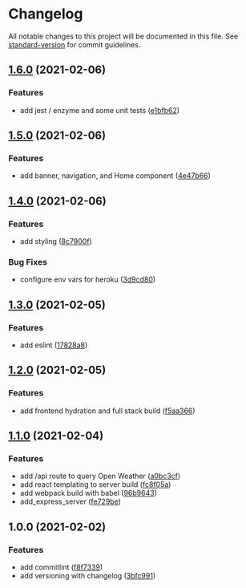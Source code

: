 # Changelog

All notable changes to this project will be documented in this file. See [standard-version](https://github.com/conventional-changelog/standard-version) for commit guidelines.

## [1.6.0](https://github.com/wingedearth/forecast/compare/v1.5.0...v1.6.0) (2021-02-06)


### Features

* add jest / enzyme and some unit tests ([e1bfb62](https://github.com/wingedearth/forecast/commit/e1bfb629813f423c73719abbf70dbd30d27d89a2))

## [1.5.0](https://github.com/wingedearth/forecast/compare/v1.4.0...v1.5.0) (2021-02-06)


### Features

* add banner, navigation, and Home component ([4e47b66](https://github.com/wingedearth/forecast/commit/4e47b66c1340c034428ffd7cea9d448d52df0e06))

## [1.4.0](https://github.com/wingedearth/forecast/compare/v1.3.0...v1.4.0) (2021-02-06)


### Features

* add styling ([8c7900f](https://github.com/wingedearth/forecast/commit/8c7900fbfd88cb644aa6e512e80d81ff6b70571c))


### Bug Fixes

* configure env vars for heroku ([3d9cd80](https://github.com/wingedearth/forecast/commit/3d9cd80fc9b71e324af74403b22090e6e3d8c41f))

## [1.3.0](https://github.com/wingedearth/forecast/compare/v1.2.0...v1.3.0) (2021-02-05)


### Features

* add eslint ([17828a8](https://github.com/wingedearth/forecast/commit/17828a8695f14e62eda9dc54926c7ab1451a9902))

## [1.2.0](https://github.com/wingedearth/forecast/compare/v1.1.0...v1.2.0) (2021-02-05)


### Features

* add frontend hydration and full stack build ([f5aa366](https://github.com/wingedearth/forecast/commit/f5aa366c6b7247b55f188f9ff086083bdf54f80c))

## [1.1.0](https://github.com/wingedearth/forecast/compare/v1.0.0...v1.1.0) (2021-02-04)


### Features

* add /api route to query Open Weather ([a0bc3cf](https://github.com/wingedearth/forecast/commit/a0bc3cf191b93583583117351a92fd21222b2d90))
* add react templating to server build ([fc8f05a](https://github.com/wingedearth/forecast/commit/fc8f05a5b545b3aa9cca0876393d63d68c5ba285))
* add webpack build with babel ([96b9643](https://github.com/wingedearth/forecast/commit/96b96434aa23ab9f5e9383a5ae286797044f2b1a))
* add_express_server ([fe729be](https://github.com/wingedearth/forecast/commit/fe729bef2f8dd628ae1690ec6c565c6b65ba8b51))

## 1.0.0 (2021-02-02)


### Features

* add commitlint ([f8f7339](https://github.com/wingedearth/forecast/commit/f8f7339c9359d999b8a339c78f00a1dea7b1086f))
* add versioning with changelog ([3bfc991](https://github.com/wingedearth/forecast/commit/3bfc991f91663418dc6f0ad8d730d0a35e526982))
